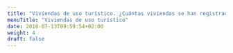 ```yaml
---
title: "Viviendas de uso turístico. ¿Cuántas viviendas se han registrado en la nueva ordenanza?"
menuTitle: "Viviendas de uso turístico"
date: 2018-07-13T09:59:54+02:00
weight: 4
draft: false
---
```


